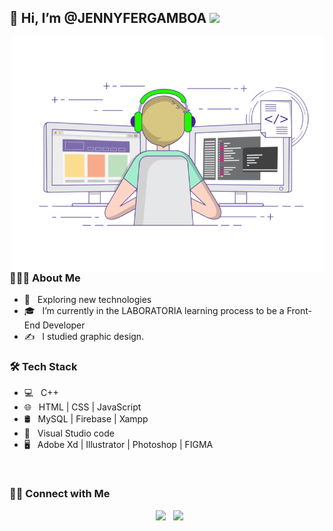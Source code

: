 
<h2> 👋 Hi, I’m @JENNYFERGAMBOA <img src="https://github.com/souvikguria98/souvikguria98/blob/master/Hi.gif" width="25"></h2>
<img align="right" alt="GIF" src="https://raw.githubusercontent.com/devSouvik/devSouvik/master/gif3.gif" width="500"/>

<h3> 👨🏻‍💻 About Me </h3>

- 🤔 &nbsp; Exploring new technologies
- 🎓 &nbsp; I’m currently in the LABORATORIA learning process to be a Front-End Developer
- ✍️ &nbsp; I studied graphic design. 

<h3>🛠 Tech Stack</h3>

- 💻 &nbsp; C++  
- 🌐 &nbsp; HTML | CSS | JavaScript 
- 🛢 &nbsp; MySQL | Firebase | Xampp
- 🔧 &nbsp; Visual Studio code
- 🖥 &nbsp; Adobe Xd | Illustrator | Photoshop | FIGMA

</br>

<h3> 🤝🏻 Connect with Me </h3>

<p align="center">
&nbsp; <a href="https://www.linkedin.com/in/jennyfer-gamboa" target="_blank" rel="noopener noreferrer"><img src="https://img.icons8.com/plasticine/100/000000/linkedin.png" width="50" /></a>
&nbsp; <a href="mailto:jennyfergamboaaponte@gmail.com" target="_blank" rel="noopener noreferrer"><img src="https://img.icons8.com/plasticine/100/000000/gmail.png"  width="50" /></a>
</p>

<!---
JENNYFERGAMBOA/JENNYFERGAMBOA is a ✨ special ✨ repository because its `README.md` (this file) appears on your GitHub profile.
You can click the Preview link to take a look at your changes.
--->
